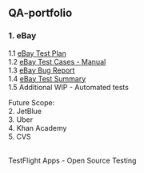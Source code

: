 ## QA-portfolio

### 1. eBay
1.1 [eBay Test Plan](https://github.com/zettlingzettel/qa-portfolio/blob/main/1.1.%20eBay-test-plan)
<br />
1.2 [eBay Test Cases - Manual](https://github.com/zettlingzettel/qa-portfolio/blob/main/1.2.%20eBay-test-cases-manual.md)
<br />
1.3 [eBay Bug Report](https://github.com/zettlingzettel/qa-portfolio/blob/main/1.3%20eBay%20%20Bug%20Report.md)
<br />
1.4 [eBay Test Summary](https://github.com/zettlingzettel/qa-portfolio/blob/main/1.4%20eBay-test-summary.md)
<br />
1.5 Additional WIP - Automated tests
<br />

Future Scope:
<br />
2. JetBlue
<br />
3. Uber
<br />
4. Khan Academy
<br />
5. CVS
<br />
<br />

TestFlight Apps - Open Source Testing
<br />
